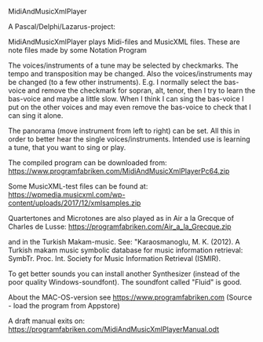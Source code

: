MidiAndMusicXmlPlayer

A Pascal/Delphi/Lazarus-project:

MidiAndMusicXmlPlayer plays Midi-files and MusicXML files. These are note files made by some Notation Program

The voices/instruments of a tune may be selected by checkmarks. The tempo and transposition may be changed. Also the voices/instruments may be changed (to a few other instruments). E.g. I normally select the bas-voice and remove the checkmark for sopran, alt, tenor, then I try to learn the bas-voice and maybe a little slow. When I think I can sing the bas-voice I put on the other voices and may even remove the bas-voice to check that I can sing it alone.   

The panorama (move instrument from left to right) can be set. All this in order to better hear the single voices/instruments. Intended use is learning a tune, that you want to sing or play.

The compiled program can be downloaded from: 
https://www.programfabriken.com/MidiAndMusicXmlPlayerPc64.zip

Some MusicXML-test files can be found at: 
https://wpmedia.musicxml.com/wp-content/uploads/2017/12/xmlsamples.zip

Quartertones and Microtones are also played as in Air a la Grecque of Charles de Lusse:
https://programfabriken.com/Air_a_la_Grecque.zip

and in the Turkish Makam-music. See: "Karaosmanoglu, M. K. (2012). A Turkish makam music symbolic database for music information retrieval: SymbTr. Proc. Int. Society for Music Information Retrieval (ISMIR). 

To get better sounds you can install another Synthesizer (instead of the poor quality Windows-soundfont). The soundfont called "Fluid" is good.

About the MAC-OS-version see https://www.programfabriken.com (Source - load the program from Appstore)

A draft manual exits on: https://programfabriken.com/MidiAndMusicXmlPlayerManual.odt
